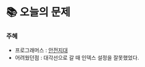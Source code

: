 # 📚 오늘의 문제

### 주혜
- 프로그래머스 : [안전지대](https://school.programmers.co.kr/learn/courses/30/lessons/120866)
- 어려웠던점 : 대각선으로 갈 때 인덱스 설정을 잘못했었다.
